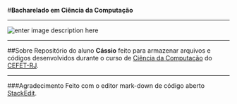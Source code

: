 #**Bacharelado em Ciência da Computação**


----------


![enter image description here](http://www.cefet-rj.br/attachments/article/431/Horizontal%20azul.jpg)


----------


##Sobre
Repositório do aluno **Cássio** feito para armazenar arquivos e códigos desenvolvidos durante o curso de [Ciência da Computação](http://www.cefet-rj.br/index.php/bacharelado-em-ciencia-da-computacao) do [CEFET-RJ](http://www.cefet-rj.br/).


----------
###Agradecimento
Feito com o editor mark-down de código aberto [StackEdit](https://stackedit.io/).
